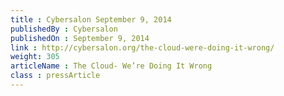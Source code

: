 ```yaml
---
title : Cybersalon September 9, 2014
publishedBy : Cybersalon
publishedOn : September 9, 2014
link : http://cybersalon.org/the-cloud-were-doing-it-wrong/
weight: 305
articleName : The Cloud- We’re Doing It Wrong
class : pressArticle
---
```

